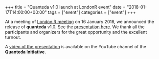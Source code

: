 +++
title = "Quanteda v1.0 launch at LondonR event"
date = "2018-01-17T14:00:00+00:00"
tags = ["event"]
categories = ["event"]
+++

At a meeting of [London R meeting](http://www.londonr.org/) on 16 January 2018, we announced the release of **quanteda** v1.0. See the [presentation here](/news/london-r-2018.pdf). We thank all the participants and organizers for the great opportunity and the excellent turnout.

A [video of the presentation](https://www.youtube.com/watch?v=st_PEBNgMfI) is available on the YouTube channel of the **Quanteda Initiative**.
